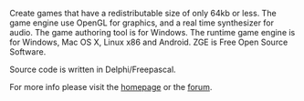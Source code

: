 Create games that have a redistributable size of only 64kb or less. The game engine use OpenGL for graphics, and a real time synthesizer for audio. The game authoring tool is for Windows. The runtime game engine is for Windows, Mac OS X, Linux x86 and Android. ZGE is Free Open Source Software.

Source code is written in Delphi/Freepascal.

For more info please visit the [homepage](http://www.zgameeditor.org) or the [forum](http://www.emix8.org/forum).